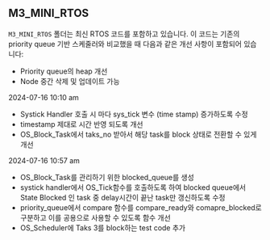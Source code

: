 ## M3_MINI_RTOS

`M3_MINI_RTOS` 폴더는 최신 RTOS 코드를 포함하고 있습니다. 이 코드는 기존의 priority queue 기반 스케줄러와 비교했을 때 다음과 같은 개선 사항이 포함되어 있습니다:

- Priority queue의 heap 개선
- Node 중간 삭제 및 업데이트 가능

2024-07-16 10:10 am
- Systick Handler 호출 시 마다 sys_tick 변수 (time stamp) 증가하도록 수정
- timestamp 제대로 시간 반영 되도록 개선
- OS_Block_Task에서 taks_no 받아서 해당 task를 block 상태로 전환할 수 있게 개선

2024-07-16 10:57 am
- OS_Block_Task를 관리하기 위한 blocked_queue를 생성
- systick handler에서 OS_Tick함수를 호출하도록 하여 blocked queue에서 State Blocked 인 task 중 delay시간이 끝난 task만 갱신하도록 수정
- priority_queue에서 compare 함수를 compare_ready와 comapre_blocked로 구분하고 이를 공용으로 사용할 수 있도록 함수 개선
- OS_Scheduler에 Taks 3를 block하는 test code 추가
